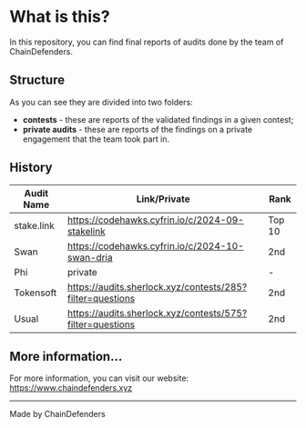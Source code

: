 # What is this?

In this repository, you can find final reports of audits done by the team of ChainDefenders. 

## Structure

As you can see they are divided into two folders:
- **contests** - these are reports of the validated findings in a given contest;
- **private audits** - these are reports of the findings on a private engagement that the team took part in.

## History
| **Audit Name** | **Link/Private** | **Rank** |
|----------------------|---------------| -------- |
| stake.link | https://codehawks.cyfrin.io/c/2024-09-stakelink | Top 10 |
| Swan | https://codehawks.cyfrin.io/c/2024-10-swan-dria | 2nd | 
| Phi | private | - |
| Tokensoft | https://audits.sherlock.xyz/contests/285?filter=questions | 2nd |
| Usual | https://audits.sherlock.xyz/contests/575?filter=questions | 2nd |

## More information...

For more information, you can visit our website: https://www.chaindefenders.xyz

---
Made by ChainDefenders


